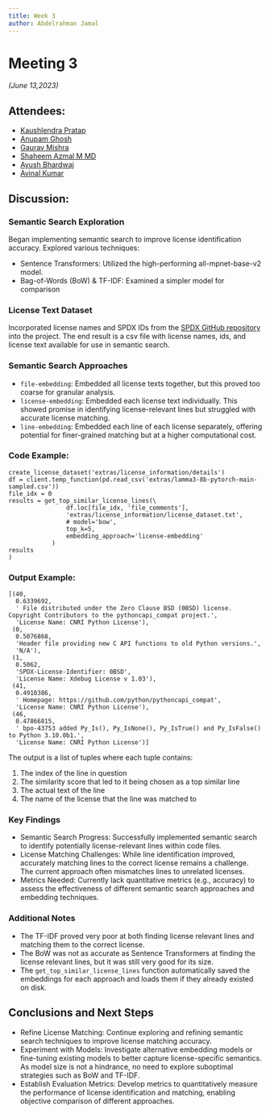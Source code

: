 ```yaml
---
title: Week 3
author: Abdelrahman Jamal
---
```

<!--
SPDX-License-Identifier: CC-BY-SA-4.0

SPDX-FileCopyrightText: 2024 Abdelrahman Jamal <email.here>
-->

# Meeting 3

*(June 13,2023)*

## Attendees:
- [Kaushlendra Pratap](https://github.com/Kaushl2208)
- [Anupam Ghosh](https://github.com/ag4ums)
- [Gaurav Mishra](https://github.com/GMishx)
- [Shaheem Azmal M MD](https://github.com/shaheemazmalmmd)
- [Ayush Bhardwaj](https://github.com/hastagAB)
- [Avinal Kumar](https://github.com/avinal)

## Discussion:

### Semantic Search Exploration
Began implementing semantic search to improve license identification accuracy. Explored various techniques:

- Sentence Transformers: Utilized the high-performing all-mpnet-base-v2 model.
- Bag-of-Words (BoW) & TF-IDF: Examined a simpler model for comparison

### License Text Dataset
Incorporated license names and SPDX IDs from the [SPDX GitHub repository](https://github.com/spdx/license-list-data/tree/main/json) into the project. The end result is a csv file with license names, ids, and license text available for use in semantic search.


### Semantic Search Approaches

- `file-embedding`: Embedded all license texts together, but this proved too coarse for granular analysis.
- `license-embedding`: Embedded each license text individually. This showed promise in identifying license-relevant lines but struggled with accurate license matching.
- `line-embedding`: Embedded each line of each license separately, offering potential for finer-grained matching but at a higher computational cost.

### Code Example:
```
create_license_dataset('extras/license_information/details')
df = client.temp_function(pd.read_csv('extras/lamma3-8b-pytorch-main-sampled.csv'))
file_idx = 0
results = get_top_similar_license_lines(\
                df.loc[file_idx, 'file_comments'],
                'extras/license_information/license_dataset.txt',
                # model='bow',
                top_k=5,
                embedding_approach='license-embedding'
            )
results
)
```

### Output Example:
```
[(40,
  0.6339692,
  ' File distributed under the Zero Clause BSD (0BSD) license. Copyright Contributors to the pythoncapi_compat project.',
  'License Name: CNRI Python License'),
 (0,
  0.5076868,
  'Header file providing new C API functions to old Python versions.',
  'N/A'),
 (1,
  0.5062,
  'SPDX-License-Identifier: 0BSD',
  'License Name: Xdebug License v 1.03'),
 (41,
  0.4910386,
  ' Homepage: https://github.com/python/pythoncapi_compat',
  'License Name: CNRI Python License'),
 (46,
  0.47866815,
  ' bpo-43753 added Py_Is(), Py_IsNone(), Py_IsTrue() and Py_IsFalse() to Python 3.10.0b1.',
  'License Name: CNRI Python License')]
```
The output is a list of tuples where each tuple contains:
1. The index of the line in question
2. The similarity score that led to it being chosen as a top similar line
3. The actual text of the line
4. The name of the license that the line was matched to
   
### Key Findings

- Semantic Search Progress: Successfully implemented semantic search to identify potentially license-relevant lines within code files.
- License Matching Challenges: While line identification improved, accurately matching lines to the correct license remains a challenge. The current approach often mismatches lines to unrelated licenses.
- Metrics Needed: Currently lack quantitative metrics (e.g., accuracy) to assess the effectiveness of different semantic search approaches and embedding techniques.

### Additional Notes
- The TF-IDF proved very poor at both finding license relevant lines and matching them to the correct license.
- The BoW was not as accurate as Sentence Transformers at finding the license relevant lines, but it was still very good for its size.
- The `get_top_similar_license_lines` function automatically saved the embeddings for each approach and loads them if they already existed on disk.

## Conclusions and Next Steps

- Refine License Matching: Continue exploring and refining semantic search techniques to improve license matching accuracy.
- Experiment with Models: Investigate alternative embedding models or fine-tuning existing models to better capture license-specific semantics. As model size is not a hindrance, no need to explore suboptimal strategies such as BoW and TF-IDF. 
- Establish Evaluation Metrics: Develop metrics to quantitatively measure the performance of license identification and matching, enabling objective comparison of different approaches.

